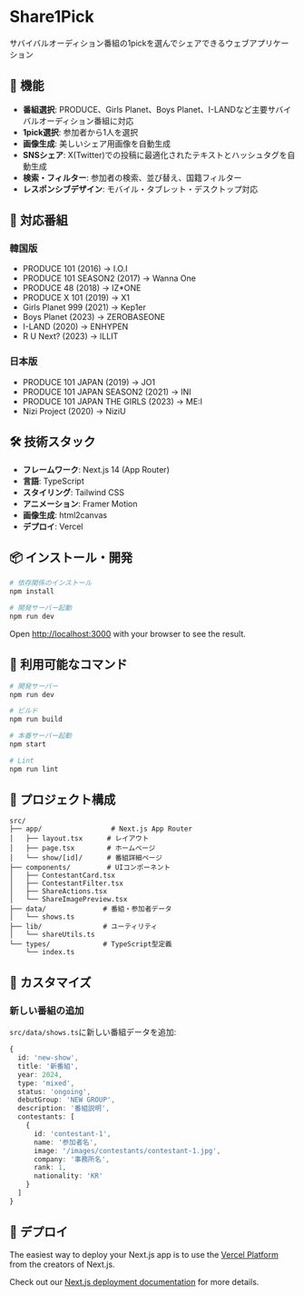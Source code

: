 # Share1Pick

サバイバルオーディション番組の1pickを選んでシェアできるウェブアプリケーション

## 🎯 機能

- **番組選択**: PRODUCE、Girls Planet、Boys Planet、I-LANDなど主要サバイバルオーディション番組に対応
- **1pick選択**: 参加者から1人を選択
- **画像生成**: 美しいシェア用画像を自動生成
- **SNSシェア**: X(Twitter)での投稿に最適化されたテキストとハッシュタグを自動生成
- **検索・フィルター**: 参加者の検索、並び替え、国籍フィルター
- **レスポンシブデザイン**: モバイル・タブレット・デスクトップ対応

## 🚀 対応番組

### 韓国版
- PRODUCE 101 (2016) → I.O.I
- PRODUCE 101 SEASON2 (2017) → Wanna One
- PRODUCE 48 (2018) → IZ*ONE
- PRODUCE X 101 (2019) → X1
- Girls Planet 999 (2021) → Kep1er
- Boys Planet (2023) → ZEROBASEONE
- I-LAND (2020) → ENHYPEN
- R U Next? (2023) → ILLIT

### 日本版
- PRODUCE 101 JAPAN (2019) → JO1
- PRODUCE 101 JAPAN SEASON2 (2021) → INI
- PRODUCE 101 JAPAN THE GIRLS (2023) → ME:I
- Nizi Project (2020) → NiziU

## 🛠 技術スタック

- **フレームワーク**: Next.js 14 (App Router)
- **言語**: TypeScript
- **スタイリング**: Tailwind CSS
- **アニメーション**: Framer Motion
- **画像生成**: html2canvas
- **デプロイ**: Vercel

## 📦 インストール・開発

```bash
# 依存関係のインストール
npm install

# 開発サーバー起動
npm run dev
```

Open [http://localhost:3000](http://localhost:3000) with your browser to see the result.

## 🔧 利用可能なコマンド

```bash
# 開発サーバー
npm run dev

# ビルド
npm run build

# 本番サーバー起動
npm start

# Lint
npm run lint
```

## 📁 プロジェクト構成

```
src/
├── app/                 # Next.js App Router
│   ├── layout.tsx      # レイアウト
│   ├── page.tsx        # ホームページ
│   └── show/[id]/      # 番組詳細ページ
├── components/         # UIコンポーネント
│   ├── ContestantCard.tsx
│   ├── ContestantFilter.tsx
│   ├── ShareActions.tsx
│   └── ShareImagePreview.tsx
├── data/              # 番組・参加者データ
│   └── shows.ts
├── lib/               # ユーティリティ
│   └── shareUtils.ts
└── types/             # TypeScript型定義
    └── index.ts
```

## 🎨 カスタマイズ

### 新しい番組の追加

`src/data/shows.ts`に新しい番組データを追加:

```typescript
{
  id: 'new-show',
  title: '新番組',
  year: 2024,
  type: 'mixed',
  status: 'ongoing',
  debutGroup: 'NEW GROUP',
  description: '番組説明',
  contestants: [
    {
      id: 'contestant-1',
      name: '参加者名',
      image: '/images/contestants/contestant-1.jpg',
      company: '事務所名',
      rank: 1,
      nationality: 'KR'
    }
  ]
}
```

## 🚀 デプロイ

The easiest way to deploy your Next.js app is to use the [Vercel Platform](https://vercel.com/new?utm_medium=default-template&filter=next.js&utm_source=create-next-app&utm_campaign=create-next-app-readme) from the creators of Next.js.

Check out our [Next.js deployment documentation](https://nextjs.org/docs/app/building-your-application/deploying) for more details.
